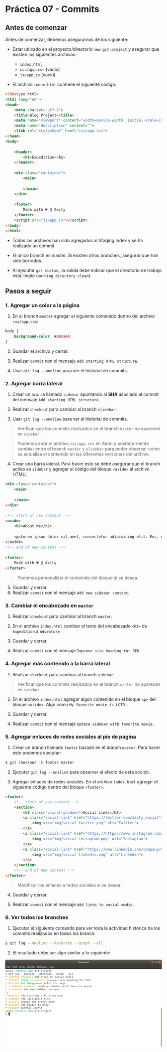 # Práctica 07 - Commits
## Antes de comenzar

Antes de comenzar, debemos asegurarnos de los siguiente:

 - Estar ubicado en el proyecto/directorio `new-git-project` y asegurar que existen los siguientes archivos:

    -   `index.html`
    -   `css/app.css` (vacío)
    -   `js/app.js` (vacío)

 - El archivo `index.html` contiene el siguiente código:

```html
<!doctype html>
<html lang="en">
<head>
    <meta charset="utf-8">
    <title>Blog Project</title>
    <meta name="viewport" content="width=device-width, initial-scale=1">
    <meta name="description" content="">
    <link rel="stylesheet" href="css/app.css">
</head>
<body>

    <header>
        <h1>Expedition</h1>
    </header>

    <div class="container">
        <main>

        </main>
    </div>

    <footer>
        Made with ♥ @ Axity
    </footer>
    <script src="js/app.js"></script>
</body>
</html>
```

 - Todos los archivos han sido agregados al Staging Index y se ha realizado un commit.

 - El único branch es master. Si existen otros branches, asegurar que han sido borrados.

 - Al ejecutar `git status,` la salida debe indicar que el directorio de trabajo está limpio (`working directory clean`).

## Pasos a seguir

### 1. Agregar un color a la página

1. En el branch `master` agregar el siguiente contenido dentro del archivo `css/app.css`:

```css
body {
    background-color: #00cae4;
}
```

2. Guardar el archivo y cerrar.

3. Realizar `commit`  con el mensaje `Add starting HTML structure`.

4. Usar `git log --oneline` para ver el historial de commits.

### 2. Agregar barra lateral

1. Crear un `branch` llamado `sidebar` apuntando al **SHA** asociado al commit del mensaje `Add starting HTML structure`.

2. Realizar `checkout` para cambiar al branch `slidebar`.

3. Usar `git log --oneline` para ver el historial de commits.

> Verificar que los commits realizados en el branch `master` no aparecen en `sidebar`.


> Podemos abrir el archivo   `css/app.css` en Atom y posteriormente cambiar entre el branch `master` y `slidebar` para poder observar cómo se actualiza el contenido en las diferentes versiones del archivo.

4. Crear una barra lateral. Para hacer esto se debe asegurar que el branch activo es `sidebar` y agregar el código del bloque `<aside>` al archivo HTML:

```html
<div class="container">
    <main>

    </main>
</div>

<!-- start of new content -->
<aside>
    <h2>About Me</h2>

    <p>Lorem ipsum dolor sit amet, consectetur adipisicing elit. Eos, debitis earum molestias veniam suscipit aliquam totam exercitationem tempore neque vitae. Minima, corporis pariatur facere at quo porro beatae similique! Odit.</p>
</aside>
<!-- end of new content -->

<footer>
    Made with ♥ @ Axity
</footer>
```

> Podemos personalizar el contenido del bloque si se desea.

5. Guardar y cerrar.
6. Realizar `commit`  con el mensaje `Add new sidebar content`.

### 3. Cambiar el encabezado en `master`

1. Realizar `checkout` para cambiar al branch `master`.

2. En el archivo `index.html` cambiar el texto del encabezado `<h1>` de `Expedition` a `Adventure`

3. Guardar y cerrar.

4. Realizar `commit`  con el mensaje `Improve site heading for SEO`.

### 4. Agregar más contenido a la barra lateral

1. Realizar `checkout` para cambiar al branch `sidebar`.

> Verificar que los commits realizados en el branch `master` no aparecen en `sidebar`.

2. En el archivo `index.html` agregar algún contenido en el bloque `<p>` del bloque `<aside>`. Algo como `My favorite movie is LOTR!`.

3. Guardar y cerrar.

4. Realizar `commit`  con el mensaje `Update sidebar with favorite movie`.

### 5. Agregar enlaces de redes sociales al pie de página

1. Crear un branch llamado `footer` basado en el branch `master`. Para hacer esto podemos ejecutar:

```bash
$ git checkout -b footer master
```
2. Ejecutar `git log --oneline` para observar el efecto de esta acción.

3. Agregar enlaces de redes sociales. En el archivo `index.html` agregar el siguiente código dentro del bloque `<footer>`.

```html
<footer>
    <!-- start of new content -->
    <section>
        <h3 class="visuallyhidden">Social Links</h3>
        <a class="social-link" href="https://twitter.com/axity_social">
            <img src="img/social-twitter.png" alt="Twitter">
        </a>
        <a class="social-link" href="https://https://www.instagram.com/Axity_Social">
            <img src="img/social-instagram.png" alt="Instagram">
        </a>
        <a class="social-link" href="https://www.linkedin.com/company/axity">
            <img src="img/social-linkedin.png" alt="Linkedin">
        </a>
    </section>
    <!-- end of new content -->
</footer>
```

> Modificar los enlaces a redes sociales si se desea.

4. Guardar y cerrar.

5. Realizar `commit`  con el mensaje `Add links to social media`.

### 6. Ver todos los branches
1. Ejecutar el siguiente comando para ver toda la actividad histórica de los commits realizados en todos los branch:

```bash
$ git log --oneline --decorate --graph --all
```

2. El resultado debe ser algo similar a lo siguiente:

![img_07_exe_01](images/img_07_exe_01.png)
